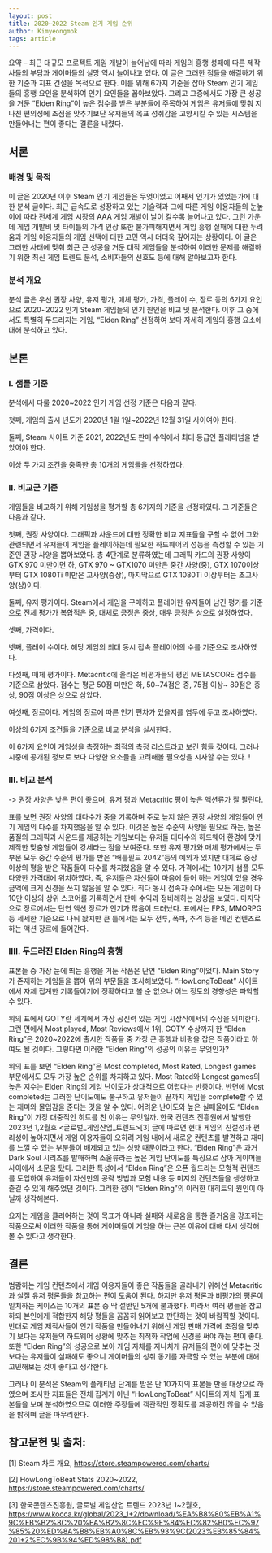```yaml
---
layout: post
title: 2020~2022 Steam 인기 게임 순위
author: Kimyeongmok
tags: article
---
```


요약 – 최근 대규모 프로젝트 게임 개발이 늘어남에 따라 게임의 흥행 성패에 따른 제작사들의 부담과 게이머들의 실망 역시 늘어나고 있다. 이 글은 그러한 점들을 해결하기 위한 기준과 지표 건설을 목적으로 한다. 이를 위해 6가지 기준을 잡아 Steam 인기 게임들의 흥행 요인을 분석하여 인기 요인들을 꼽아보았다. 그리고 그중에서도 가장 큰 성공을 거둔 “Elden Ring”이 높은 점수를 받은 부분들에 주목하여 게임은 유저들에 맞춰 지나친 편의성에 초점을 맞추기보단 유저들의 목표 성취감을 고양시킬 수 있는 시스템을 만들어내는 편이 좋다는 결론을 내렸다.

## 서론

### 배경 및 목적

이 글은 2020년 이후 Steam 인기 게임들은 무엇이었고 어째서 인기가 있었는가에 대한 분석 글이다. 최근 급속도로 성장하고 있는 기술력과 그에 따른 게임 이용자들의 눈높이에 따라 전세계 게임 시장의 AAA 게임 개발이 날이 갈수록 늘어나고 있다. 그런 가운데 게임 개발비 및 타이틀의 가격 인상 또한 불가피해지면서 게임 흥행 실패에 대한 두려움과 게임 이용자들의 게임 선택에 대한 고민 역시 더더욱 깊어지는 상황이다. 이 글은 그러한 사태에 맞춰 최근 큰 성공을 거둔 대작 게임들을 분석하여 이러한 문제를 해결하기 위한 최신 게임 트렌드 분석, 소비자들의 선호도 등에 대해 알아보고자 한다.

### 분석 개요

분석 글은 우선 권장 사양, 유저 평가, 매체 평가, 가격, 플레이 수, 장르 등의 6가지 요인으로 2020~2022 인기 Steam 게임들의 인기 원인을 비교 및 분석한다.
이후 그 중에서도 특별히 두드러지는 게임, “Elden Ring” 선정하여 보다 자세히 게임의 흥행 요소에 대해 분석하고 있다.

## 본론

### I. 샘플 기준
분석에서 다룰 2020~2022 인기 게임 선정 기준은 다음과 같다.

첫째, 게임의 출시 년도가 2020년 1윌 1일~2022년 12월 31일 사이여야 한다.

둘째, Steam 사이트 기준 2021, 2022년도 판매 수익에서 최대 등급인 플래티넘을 받았어야 한다.
        
이상 두 가지 조건을 충족한 총 10개의 게임들을 선정하였다.

### II. 비교군 기준
게임들을 비교하기 위해 게임성을 평가할 총 6가지의 기준을 선정하였다. 그 기준들은 다음과 같다.

첫째, 권장 사양이다. 그래픽과 사운드에 대한 정확한 비교 지표들을 구할 수 없어 그와 관련되면서 유저들이 게임을 플레이하는데 필요한 하드웨어의 성능을 측정할 수 있는 기준인 권장 사양을 뽑아보았다. 총 4단계로 분류하였는데 그래픽 카드의 권장 사양이 GTX 970 미만이면 하, GTX 970 ~ GTX1070 미만은 중간 사양(중), GTX 1070이상부터 GTX 1080Ti 미만은 고사양(중상), 마지막으로 GTX 1080Ti 이상부터는 초고사양(상)이다.

둘째, 유저 평가이다. Steam에서 게임을 구매하고 플레이한 유저들이 남긴 평가를 기준으로 전체 평가가 복합적은 중, 대체로 긍정은 중상, 매우 긍정은 상으로 설정하였다.

셋째, 가격이다.

넷째, 플레이 수이다. 해당 게임의 최대 동시 접속 플레이어의 수를 기준으로 조사하였다.

다섯째, 매체 평가이다. Metacritic에 올라온 비평가들의 평인 METASCORE 점수를 기준으로 삼았다. 점수는 평균 50점 미만은 하, 50~74점은 중, 75점 이상~ 89점은 중상, 90점 이상은 상으로 삼았다.

여섯째, 장르이다. 게임의 장르에 따른 인기 편차가 있을지를 염두에 두고 조사하였다.

이상의 6가지 조건들을 기준으로 비교 분석을 실시한다.

이 6가지 요인이 게임성을 측정하는 최적의 측정 리스트라고 보긴 힘들 것이다. 그러나 시중에 공개된 정보로 보다 다양한 요소들을 고려해볼 필요성을 시사할 수는 있다. !


### III. 비교 분석
->	권장 사양은 낮은 편이 좋으며, 유저 평과 Metacritic 평이 높은 액션류가 잘 팔린다.

표를 보면 권장 사양의 대다수가 중을 기록하며 주로 높지 않은 권장 사양의 게임들이 인기 게임의 다수를 차지했음을 알 수 있다. 이것은 높은 수준의 사양을 필요로 하는, 높은 품질의 그래픽과 사운드를 제공하는 게임보다는 유저들 대다수의 하드웨어 환경에 맞게 제작한 맞춤형 게임들이 강세라는 점을 보여준다. 또한 유저 평가와 매체 평가에서는 두 부문 모두 중간 수준의 평가를 받은 “배틀필드 2042”등의 예외가 있지만 대체로 중상 이상의 평을 받은 작품들이 다수를 차지했음을 알 수 있다. 가격에서는 10가지 샘플 모두 다양한 가격대에 위치하였다. 즉, 유저들은 자신들이 마음에 들어 하는 게임이 있을 경우 금액에 크게 신경을 쓰지 않음을 알 수 있다. 최다 동시 접속자 수에서는 모든 게임이 다 10만 이상의 상위 스코어를 기록하면서 판매 수익과 정비례하는 양상을 보였다. 마지막으로 장르에서는 단연 액션 장르가 인기가 많음이 드러났다. 표에서는 FPS, MMORPG 등 세세한 기준으로 나눠 놨지만 큰 틀에서는 모두 전투, 폭파, 추격 등을 메인 컨텐츠로 하는 액션 장르에 들어간다.


### IIII. 두드러진 Elden Ring의 흥행
표본들 중 가장 눈에 띄는 흥행을 거둔 작품은 단연 “Elden Ring”이었다. Main Story가 존재하는 게임들을 뽑아 위의 부문들을 조사해보았다. “HowLongToBeat” 사이트에서 자체 집계한 기록들이기에 정확하다고 볼 순 없으나 어느 정도의 경향성은 파악할 수 있다.

위의 표에서 GOTY란 세계에서 가장 공신력 있는 게임 시상식에서의 수상을 의미한다. 그런 면에서 Most played, Most Reviews에서 1위, GOTY 수상까지 한 “Elden Ring”은 2020~2022에 출시한 작품들 중 가장 큰 흥행과 비평을 잡은 작품이라고 하여도 될 것이다. 그렇다면 이러한 “Elden Ring”의 성공의 이유는 무엇인가?

 위의 표를 보면 “Elden Ring”은 Most completed, Most Rated, Longest games 부문에서도 모두 가장 높은 순위를 차지하고 있다. Most Rated와 Longest games의 높은 지수는 Elden Ring의 게임 난이도가 상대적으로 어렵다는 반증이다. 반면에 Most completed는 그러한 난이도에도 불구하고 유저들이 끝까지 게임을 complete할 수 있는 재미와 몰입감을 준다는 것을 알 수 있다.
 어려운 난이도와 높은 실패율에도 “Elden Ring”이 가장 대중적인 히트를 친 이유는 무엇일까. 한국 컨텐츠 진흥원에서 발행한 2023년 1,2월호 <글로벌_게임산업_트렌드>[3] 글에 따르면 현대 게임의 친절성과 편리성이 높아지면서 게임 이용자들이 오히려 게임 내에서 새로운 컨텐츠를 발견하고 재미를 느낄 수 있는 부분들이 배제되고 있는 성향 때문이라고 한다.
 “Elden Ring”은 과거 Dark Soul 시리즈를 발매하며 소울류라는 높은 게임 난이도를 특징으로 삼아 게이머들 사이에서 소문을 탔다. 그러한 특성에서 “Elden Ring”은 오픈 월드라는 모험적 컨텐츠를 도입하여 유저들이 자신만의 공략 방법과 모험 내용 등 미지의 컨텐츠들을 생성하고 즐길 수 있게 해주었던 것이다. 그러한 점이 “Elden Ring”의 이러한 대히트의 원인이 아닐까 생각해본다.

요지는 게임을 클리어하는 것이 목표가 아니라 실패와 새로움을 통한 즐거움을 강조하는 작품으로써 이러한 작품을 통해 게이머들이 게임을 하는 근본 이유에 대해 다시 생각해 볼 수 있다고 생각한다.

## 결론
범람하는 게임 컨텐츠에서 게임 이용자들이 좋은 작품들을 골라내기 위해선 Metacritic과 실질 유저 평론들을 참고하는 편이 도움이 된다. 하지만 유저 평론과 비평가의 평론이 일치하는 케이스는 10개의 표본 중 딱 절반인 5개에 불과했다. 따라서 여러 평들을 참고하되 본인에게 적합한지 해당 평들을 꼼꼼히 읽어보고 판단하는 것이 바람직할 것이다. 반대로 게임 제작사들이 인기 작품을 만들어내기 위해선 게임 판매 가격에 초점을 맞추기 보다는 유저들의 하드웨어 상황에 맞추는 최적화 작업에 신경을 써야 하는 편이 좋다. 또한 “Elden Ring”의 성공으로 보아 게임 자체를 지나치게 유저들의 편이에 맞추는 것 보다는 유저들이 실패해도 좋으니 게이머들의 성취 동기를 자극할 수 있는 부분에 대해 고민해보는 것이 좋다고 생각한다.
	
그러나 이 분석은 Steam의 플래티넘 단계를 받은 단 10가지의 표본들 만을 대상으로 하였으며 조사한 지표들은 전체 집계가 아닌 “HowLongToBeat” 사이트의 자체 집계 표본들을 보며 분석하였으므로 이러한 주장들에 객관적인 정확도를 제공하진 않을 수 있음을 밝히며 글을 마무리한다.

## 참고문헌 및 출처:
[1] Steam 차트 개요, https://store.steampowered.com/charts/

[2] HowLongToBeat Stats 2020~2022, https://store.steampowered.com/charts/

[3] 한국콘텐츠진흥원, 글로벌 게임산업 트렌드 2023년 1~2월호, https://www.kocca.kr/global/2023_1+2/download/%EA%B8%80%EB%A1%9C%EB%B2%8C%20%EA%B2%8C%EC%9E%84%EC%82%B0%EC%97%85%20%ED%8A%B8%EB%A0%8C%EB%93%9C(2023%EB%85%84%201+2%EC%9B%94%ED%98%B8).pdf
